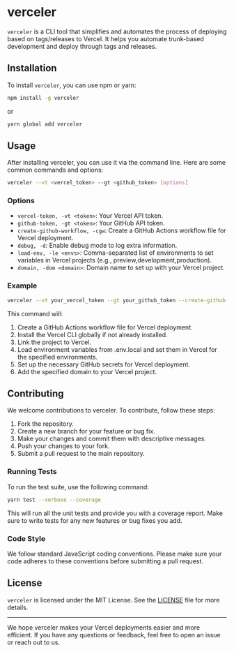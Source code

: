 # verceler

`verceler` is a CLI tool that simplifies and automates the process of deploying based on tags/releases to Vercel. It helps you automate trunk-based development and deploy through tags and releases.

## Installation

To install `verceler`, you can use npm or yarn:

```sh
npm install -g verceler
```

or

```sh
yarn global add verceler
```

## Usage

After installing verceler, you can use it via the command line. Here are some common commands and options:

```sh
verceler --vt <vercel_token> --gt <github_token> [options]
```

### Options

-   `vercel-token, -vt <token>`: Your Vercel API token.
-   `github-token, -gt <token>`: Your GitHub API token.
-   `create-github-workflow, -cgw`: Create a GitHub Actions workflow file for Vercel deployment.
-   `debug, -d`: Enable debug mode to log extra information.
-   `load-env, -le <envs>`: Comma-separated list of environments to set variables in Vercel projects (e.g., preview,development,production).
-   `domain, -dom <domain>`: Domain name to set up with your Vercel project.

### Example

```sh
verceler --vt your_vercel_token --gt your_github_token --create-github-workflow --load-env preview,development,production --domain yourdomain.com
```

This command will:

1. Create a GitHub Actions workflow file for Vercel deployment.
2. Install the Vercel CLI globally if not already installed.
3. Link the project to Vercel.
4. Load environment variables from .env.local and set them in Vercel for the specified environments.
5. Set up the necessary GitHub secrets for Vercel deployment.
6. Add the specified domain to your Vercel project.

## Contributing

We welcome contributions to verceler. To contribute, follow these steps:

1. Fork the repository.
2. Create a new branch for your feature or bug fix.
3. Make your changes and commit them with descriptive messages.
4. Push your changes to your fork.
5. Submit a pull request to the main repository.

### Running Tests

To run the test suite, use the following command:

```sh
yarn test --verbose --coverage
```

This will run all the unit tests and provide you with a coverage report. Make sure to write tests for any new features or bug fixes you add.

### Code Style

We follow standard JavaScript coding conventions. Please make sure your code adheres to these conventions before submitting a pull request.

## License

`verceler` is licensed under the MIT License. See the [LICENSE](./LICENSE.md) file for more details.

---

We hope verceler makes your Vercel deployments easier and more efficient. If you have any questions or feedback, feel free to open an issue or reach out to us.

